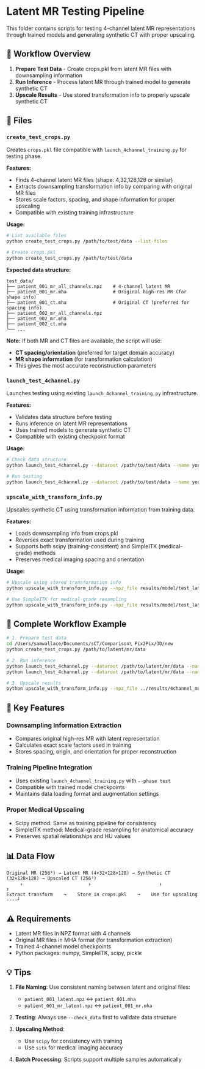 # Latent MR Testing Pipeline

This folder contains scripts for testing 4-channel latent MR representations through trained models and generating synthetic CT with proper upscaling.

## 🎯 **Workflow Overview**

1. **Prepare Test Data** - Create crops.pkl from latent MR files with downsampling information
2. **Run Inference** - Process latent MR through trained model to generate synthetic CT  
3. **Upscale Results** - Use stored transformation info to properly upscale synthetic CT

## 📁 **Files**

### `create_test_crops.py`
Creates `crops.pkl` file compatible with `launch_4channel_training.py` for testing phase.

**Features:**
- Finds 4-channel latent MR files (shape: 4,32,128,128 or similar)
- Extracts downsampling transformation info by comparing with original MR files
- Stores scale factors, spacing, and shape information for proper upscaling
- Compatible with existing training infrastructure

**Usage:**
```bash
# List available files
python create_test_crops.py /path/to/test/data --list-files

# Create crops.pkl
python create_test_crops.py /path/to/test/data
```

**Expected data structure:**
```
test_data/
├── patient_001_mr_all_channels.npz    # 4-channel latent MR
├── patient_001_mr.mha                 # Original high-res MR (for shape info)
├── patient_001_ct.mha                 # Original CT (preferred for spacing info)
├── patient_002_mr_all_channels.npz
├── patient_002_mr.mha
├── patient_002_ct.mha
└── ... 
```

**Note:** If both MR and CT files are available, the script will use:
- **CT spacing/orientation** (preferred for target domain accuracy)
- **MR shape information** (for transformation calculation)
- This gives the most accurate reconstruction parameters

### `launch_test_4channel.py`
Launches testing using existing `launch_4channel_training.py` infrastructure.

**Features:**
- Validates data structure before testing
- Runs inference on latent MR representations
- Uses trained models to generate synthetic CT
- Compatible with existing checkpoint format

**Usage:**
```bash
# Check data structure
python launch_test_4channel.py --dataroot /path/to/test/data --name your_model --check_data

# Run testing
python launch_test_4channel.py --dataroot /path/to/test/data --name your_model --which_epoch latest
```

### `upscale_with_transform_info.py`
Upscales synthetic CT using transformation information from training data.

**Features:**
- Loads downsampling info from crops.pkl
- Reverses exact transformation used during training
- Supports both scipy (training-consistent) and SimpleITK (medical-grade) methods
- Preserves medical imaging spacing and orientation

**Usage:**
```bash
# Upscale using stored transformation info
python upscale_with_transform_info.py --npz_file results/model/test_latest/patient_001.npz --crops_pkl /path/to/test/data/crops.pkl

# Use SimpleITK for medical-grade resampling
python upscale_with_transform_info.py --npz_file results/model/test_latest/patient_001.npz --crops_pkl /path/to/test/data/crops.pkl --method sitk
```

## 🚀 **Complete Workflow Example**

```bash
# 1. Prepare test data
cd /Users/samwallace/Documents/sCT/Comparison\ Pix2Pix/3D/new
python create_test_crops.py /path/to/latent/mr/data

# 2. Run inference 
python launch_test_4channel.py --dataroot /path/to/latent/mr/data --name 4channel_mr_to_ct --check_data
python launch_test_4channel.py --dataroot /path/to/latent/mr/data --name 4channel_mr_to_ct

# 3. Upscale results
python upscale_with_transform_info.py --npz_file ../results/4channel_mr_to_ct/test_latest/patient_001.npz --crops_pkl /path/to/latent/mr/data/crops.pkl
```

## 🔧 **Key Features**

### **Downsampling Information Extraction**
- Compares original high-res MR with latent representation
- Calculates exact scale factors used in training
- Stores spacing, origin, and orientation for proper reconstruction

### **Training Pipeline Integration**  
- Uses existing `launch_4channel_training.py` with `--phase test`
- Compatible with trained model checkpoints
- Maintains data loading format and augmentation settings

### **Proper Medical Upscaling**
- Scipy method: Same as training pipeline for consistency
- SimpleITK method: Medical-grade resampling for anatomical accuracy
- Preserves spatial relationships and HU values

## 📊 **Data Flow**

```
Original MR (256³) → Latent MR (4×32×128×128) → Synthetic CT (32×128×128) → Upscaled CT (256³)
     ↓                        ↓                         ↓                    ↑
Extract transform    →    Store in crops.pkl    →    Use for upscaling ----┘
```

## ⚠️ **Requirements**

- Latent MR files in NPZ format with 4 channels
- Original MR files in MHA format (for transformation extraction)
- Trained 4-channel model checkpoints
- Python packages: numpy, SimpleITK, scipy, pickle

## 💡 **Tips**

1. **File Naming**: Use consistent naming between latent and original files:
   - `patient_001_latent.npz` ↔ `patient_001.mha`
   - `patient_001_mr_latent.npz` ↔ `patient_001_mr.mha`

2. **Testing**: Always use `--check_data` first to validate data structure

3. **Upscaling Method**: 
   - Use `scipy` for consistency with training
   - Use `sitk` for medical imaging accuracy

4. **Batch Processing**: Scripts support multiple samples automatically
